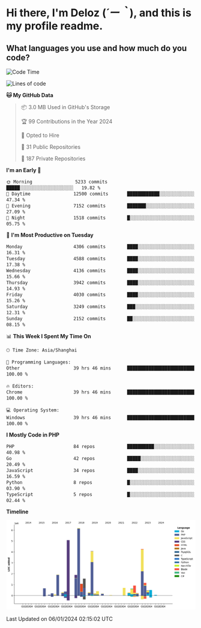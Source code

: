 # **Hi there, I'm Deloz (*´ー｀*), and this is my profile readme.**

## **What languages you use and how much do you code?**

<!--START_SECTION:waka-->
![Code Time](http://img.shields.io/badge/Code%20Time-3%2C127%20hrs%2032%20mins-blue)

![Lines of code](https://img.shields.io/badge/From%20Hello%20World%20I%27ve%20Written-33.5%20million%20lines%20of%20code-blue)

**🐱 My GitHub Data** 

> 📦 3.0 MB Used in GitHub's Storage 
 > 
> 🏆 99 Contributions in the Year 2024
 > 
> 💼 Opted to Hire
 > 
> 📜 31 Public Repositories 
 > 
> 🔑 187 Private Repositories 
 > 
**I'm an Early 🐤** 

```text
🌞 Morning                5233 commits        █████░░░░░░░░░░░░░░░░░░░░   19.82 % 
🌆 Daytime                12500 commits       ████████████░░░░░░░░░░░░░   47.34 % 
🌃 Evening                7152 commits        ███████░░░░░░░░░░░░░░░░░░   27.09 % 
🌙 Night                  1518 commits        █░░░░░░░░░░░░░░░░░░░░░░░░   05.75 % 
```
📅 **I'm Most Productive on Tuesday** 

```text
Monday                   4306 commits        ████░░░░░░░░░░░░░░░░░░░░░   16.31 % 
Tuesday                  4588 commits        ████░░░░░░░░░░░░░░░░░░░░░   17.38 % 
Wednesday                4136 commits        ████░░░░░░░░░░░░░░░░░░░░░   15.66 % 
Thursday                 3942 commits        ████░░░░░░░░░░░░░░░░░░░░░   14.93 % 
Friday                   4030 commits        ████░░░░░░░░░░░░░░░░░░░░░   15.26 % 
Saturday                 3249 commits        ███░░░░░░░░░░░░░░░░░░░░░░   12.31 % 
Sunday                   2152 commits        ██░░░░░░░░░░░░░░░░░░░░░░░   08.15 % 
```


📊 **This Week I Spent My Time On** 

```text
🕑︎ Time Zone: Asia/Shanghai

💬 Programming Languages: 
Other                    39 hrs 46 mins      █████████████████████████   100.00 % 

🔥 Editors: 
Chrome                   39 hrs 46 mins      █████████████████████████   100.00 % 

💻 Operating System: 
Windows                  39 hrs 46 mins      █████████████████████████   100.00 % 
```

**I Mostly Code in PHP** 

```text
PHP                      84 repos            ██████████░░░░░░░░░░░░░░░   40.98 % 
Go                       42 repos            █████░░░░░░░░░░░░░░░░░░░░   20.49 % 
JavaScript               34 repos            ████░░░░░░░░░░░░░░░░░░░░░   16.59 % 
Python                   8 repos             █░░░░░░░░░░░░░░░░░░░░░░░░   03.90 % 
TypeScript               5 repos             █░░░░░░░░░░░░░░░░░░░░░░░░   02.44 % 
```



**Timeline**

![Lines of Code chart](https://raw.githubusercontent.com/deloz/deloz/main/assets/bar_graph.png)


 Last Updated on 06/01/2024 02:15:02 UTC
<!--END_SECTION:waka-->
